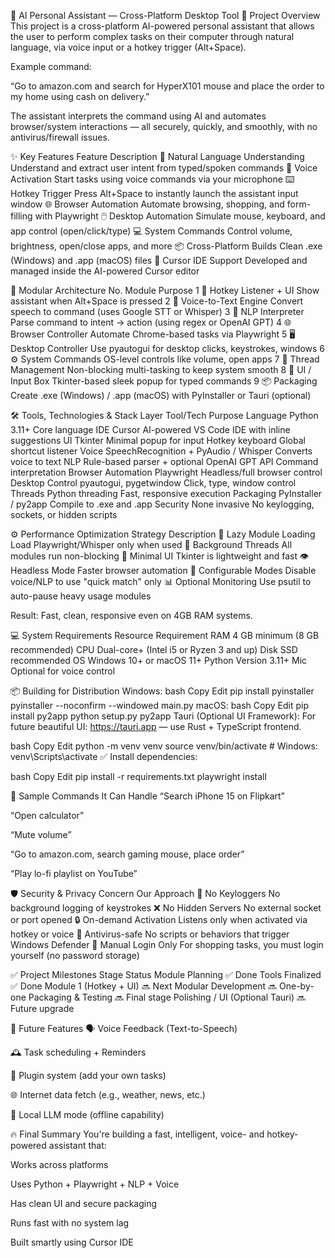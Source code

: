 🤖 AI Personal Assistant — Cross-Platform Desktop Tool
📌 Project Overview
This project is a cross-platform AI-powered personal assistant that allows the user to perform complex tasks on their computer through natural language, via voice input or a hotkey trigger (Alt+Space).

Example command:

“Go to amazon.com and search for HyperX101 mouse and place the order to my home using cash on delivery.”

The assistant interprets the command using AI and automates browser/system interactions — all securely, quickly, and smoothly, with no antivirus/firewall issues.

✨ Key Features
Feature	Description
🧠 Natural Language Understanding	Understand and extract user intent from typed/spoken commands
🎤 Voice Activation	Start tasks using voice commands via your microphone
⌨️ Hotkey Trigger	Press Alt+Space to instantly launch the assistant input window
🌐 Browser Automation	Automate browsing, shopping, and form-filling with Playwright
🖱️ Desktop Automation	Simulate mouse, keyboard, and app control (open/click/type)
💻 System Commands	Control volume, brightness, open/close apps, and more
📦 Cross-Platform Builds	Clean .exe (Windows) and .app (macOS) files
🧠 Cursor IDE Support	Developed and managed inside the AI-powered Cursor editor

🧱 Modular Architecture
No.	Module	Purpose
1	🔑 Hotkey Listener + UI	Show assistant when Alt+Space is pressed
2	🎤 Voice-to-Text Engine	Convert speech to command (uses Google STT or Whisper)
3	🧠 NLP Interpreter	Parse command to intent → action (using regex or OpenAI GPT)
4	🌐 Browser Controller	Automate Chrome-based tasks via Playwright
5	🖥️ Desktop Controller	Use pyautogui for desktop clicks, keystrokes, windows
6	⚙️ System Commands	OS-level controls like volume, open apps
7	🔁 Thread Management	Non-blocking multi-tasking to keep system smooth
8	🧩 UI / Input Box	Tkinter-based sleek popup for typed commands
9	📦 Packaging	Create .exe (Windows) / .app (macOS) with PyInstaller or Tauri (optional)

🛠️ Tools, Technologies & Stack
Layer	Tool/Tech	Purpose
Language	Python 3.11+	Core language
IDE	Cursor	AI-powered VS Code IDE with inline suggestions
UI	Tkinter	Minimal popup for input
Hotkey	keyboard	Global shortcut listener
Voice	SpeechRecognition + PyAudio / Whisper	Converts voice to text
NLP	Rule-based parser + optional OpenAI GPT API	Command interpretation
Browser Automation	Playwright	Headless/full browser control
Desktop Control	pyautogui, pygetwindow	Click, type, window control
Threads	Python threading	Fast, responsive execution
Packaging	PyInstaller / py2app	Compile to .exe and .app
Security	None invasive	No keylogging, sockets, or hidden scripts

⚙️ Performance Optimization
Strategy	Description
🚀 Lazy Module Loading	Load Playwright/Whisper only when used
🧵 Background Threads	All modules run non-blocking
🧼 Minimal UI	Tkinter is lightweight and fast
👁️ Headless Mode	Faster browser automation
🧠 Configurable Modes	Disable voice/NLP to use "quick match" only
📊 Optional Monitoring	Use psutil to auto-pause heavy usage modules

Result: Fast, clean, responsive even on 4GB RAM systems.

💻 System Requirements
Resource	Requirement
RAM	4 GB minimum (8 GB recommended)
CPU	Dual-core+ (Intel i5 or Ryzen 3 and up)
Disk	SSD recommended
OS	Windows 10+ or macOS 11+
Python	Version 3.11+
Mic	Optional for voice control

📦 Building for Distribution
Windows:
bash
Copy
Edit
pip install pyinstaller
pyinstaller --noconfirm --windowed main.py
macOS:
bash
Copy
Edit
pip install py2app
python setup.py py2app
Tauri (Optional UI Framework):
For future beautiful UI: https://tauri.app — use Rust + TypeScript frontend.

bash
Copy
Edit
python -m venv venv
source venv/bin/activate  # Windows: venv\Scripts\activate
✅ Install dependencies:

bash
Copy
Edit
pip install -r requirements.txt
playwright install

🧾 Sample Commands It Can Handle
“Search iPhone 15 on Flipkart”

“Open calculator”

“Mute volume”

“Go to amazon.com, search gaming mouse, place order”

“Play lo-fi playlist on YouTube”

🛡️ Security & Privacy
Concern	Our Approach
🔐 No Keyloggers	No background logging of keystrokes
❌ No Hidden Servers	No external socket or port opened
🔒 On-demand Activation	Listens only when activated via hotkey or voice
🛑 Antivirus-safe	No scripts or behaviors that trigger Windows Defender
🔁 Manual Login Only	For shopping tasks, you must login yourself (no password storage)

✅ Project Milestones
Stage	Status
Module Planning	✅ Done
Tools Finalized	✅ Done
Module 1 (Hotkey + UI)	🔜 Next
Modular Development	🔜 One-by-one
Packaging & Testing	🔜 Final stage
Polishing / UI (Optional Tauri)	🔜 Future upgrade

📘 Future Features
🗣️ Voice Feedback (Text-to-Speech)

🕰️ Task scheduling + Reminders

🧩 Plugin system (add your own tasks)

🌐 Internet data fetch (e.g., weather, news, etc.)

🧠 Local LLM mode (offline capability)

🔥 Final Summary
You're building a fast, intelligent, voice- and hotkey-powered assistant that:

Works across platforms

Uses Python + Playwright + NLP + Voice

Has clean UI and secure packaging

Runs fast with no system lag

Built smartly using Cursor IDE
